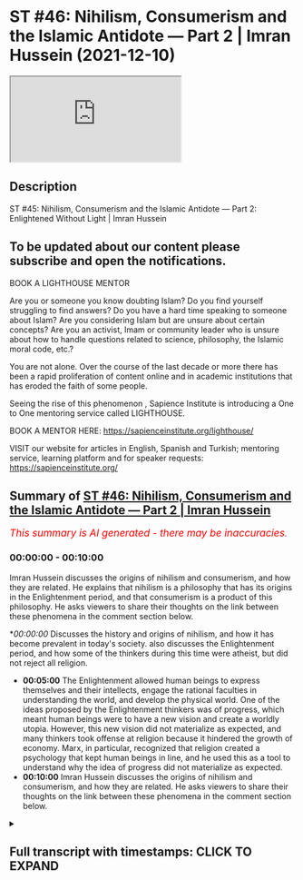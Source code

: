 # ST #46:  Nihilism, Consumerism and the Islamic Antidote — Part 2 | Imran Hussein (2021-12-10)

<iframe loading='lazy' allow='autoplay' src='https://www.youtube.com/embed/p3AXZ4LB-ZE'></iframe>

## Description

ST #45:  Nihilism, Consumerism and the Islamic Antidote — Part 2: Enlightened Without Light | Imran Hussein

To be updated about our content please subscribe and open the notifications.
----
BOOK A LIGHTHOUSE MENTOR

Are you or someone you know doubting Islam? Do you find yourself struggling to find answers?  Do you have a hard time speaking to someone about Islam?  Are you considering Islam but are unsure about certain concepts?  Are you an activist, Imam or community leader who is unsure about how to handle questions related to science, philosophy, the Islamic moral code, etc.?

You are not alone.  Over the course of the last decade or more there has been a rapid proliferation of content online and in academic institutions that has eroded the faith of some people.

Seeing the rise of  this phenomenon , Sapience Institute is introducing a One to One mentoring service called LIGHTHOUSE.

BOOK A MENTOR HERE: https://sapienceinstitute.org/lighthouse/

VISIT our website for articles in English, Spanish and Turkish; mentoring service, learning platform and for speaker requests: https://sapienceinstitute.org/

## Summary of [ST #46: Nihilism, Consumerism and the Islamic Antidote — Part 2 | Imran Hussein](https://www.youtube.com/watch?v=p3AXZ4LB-ZE)


*<span style="color:red; font-size:125%">This summary is AI generated - there may be inaccuracies</span>. [](/)*

### <a onclick="modifyYTiframeseektime('0')">00:00:00</a> - <a onclick="modifyYTiframeseektime('600')">00:10:00</a>

 Imran Hussein discusses the origins of nihilism and consumerism, and how they are related. He explains that nihilism is a philosophy that has its origins in the Enlightenment period, and that consumerism is a product of this philosophy. He asks viewers to share their thoughts on the link between these phenomena in the comment section below.

**<a onclick="modifyYTiframeseektime('0')">00:00:00</a>* Discusses the history and origins of nihilism, and how it has become prevalent in today's society.  also discusses the Enlightenment period, and how some of the thinkers during this time were atheist, but did not reject all religion.
* **<a onclick="modifyYTiframeseektime('300')">00:05:00</a>** The Enlightenment allowed human beings to express themselves and their intellects, engage the rational faculties in understanding the world, and develop the physical world. One of the ideas proposed by the Enlightenment thinkers was of progress, which meant human beings were to have a new vision and create a worldly utopia. However, this new vision did not materialize as expected, and many thinkers took offense at religion because it hindered the growth of economy. Marx, in particular, recognized that religion created a psychology that kept human beings in line, and he used this as a tool to understand why the idea of progress did not materialize as expected.
* **<a onclick="modifyYTiframeseektime('600')">00:10:00</a>**  Imran Hussein discusses the origins of nihilism and consumerism, and how they are related. He asks viewers to share their thoughts on the link between these phenomena in the comment section below.

<details><summary><h2>Full transcript with timestamps: CLICK TO EXPAND</h2></summary>

<a onclick="modifyYTiframeseektime('12')">0:00:12</a> assalamu alaikum brothers and sisters  
<a onclick="modifyYTiframeseektime('14')">0:00:14</a> welcome to the second episode of this  
<a onclick="modifyYTiframeseektime('16')">0:00:16</a> sapiens thoughts video series  
<a onclick="modifyYTiframeseektime('19')">0:00:19</a> where we're discussing nihilism  
<a onclick="modifyYTiframeseektime('20')">0:00:20</a> consumerism and the islamic antidote to  
<a onclick="modifyYTiframeseektime('23')">0:00:23</a> the problems that come about because of  
<a onclick="modifyYTiframeseektime('25')">0:00:25</a> these two ideologies  
<a onclick="modifyYTiframeseektime('27')">0:00:27</a> now in this episode i want to go into  
<a onclick="modifyYTiframeseektime('30')">0:00:30</a> the history and the origins  
<a onclick="modifyYTiframeseektime('33')">0:00:33</a> of nihilism  
<a onclick="modifyYTiframeseektime('34')">0:00:34</a> and why and really discuss and  
<a onclick="modifyYTiframeseektime('36')">0:00:36</a> understand why it's so rampant today  
<a onclick="modifyYTiframeseektime('40')">0:00:40</a> and for this we need to go back and look  
<a onclick="modifyYTiframeseektime('42')">0:00:42</a> at european history especially over the  
<a onclick="modifyYTiframeseektime('44')">0:00:44</a> past thousand or so years now we have to  
<a onclick="modifyYTiframeseektime('46')">0:00:46</a> remember  
<a onclick="modifyYTiframeseektime('47')">0:00:47</a> that europe  
<a onclick="modifyYTiframeseektime('49')">0:00:49</a> was  
<a onclick="modifyYTiframeseektime('51')">0:00:51</a> led by christianity and the christian  
<a onclick="modifyYTiframeseektime('54')">0:00:54</a> church dominated almost every sway of  
<a onclick="modifyYTiframeseektime('57')">0:00:57</a> human experience in life whether it was  
<a onclick="modifyYTiframeseektime('60')">0:01:00</a> education  
<a onclick="modifyYTiframeseektime('61')">0:01:01</a> economic social whichever way you look  
<a onclick="modifyYTiframeseektime('63')">0:01:03</a> at it the christian church dominated and  
<a onclick="modifyYTiframeseektime('66')">0:01:06</a> in the 14th century  
<a onclick="modifyYTiframeseektime('68')">0:01:08</a> we know we had the period of renaissance  
<a onclick="modifyYTiframeseektime('70')">0:01:10</a> the renaissance took place and this was  
<a onclick="modifyYTiframeseektime('72')">0:01:12</a> a time where the europeans  
<a onclick="modifyYTiframeseektime('74')">0:01:14</a> rediscovered the classical tradition  
<a onclick="modifyYTiframeseektime('77')">0:01:17</a> rediscovered the greek civilization and  
<a onclick="modifyYTiframeseektime('79')">0:01:19</a> the works that they produced and the way  
<a onclick="modifyYTiframeseektime('81')">0:01:21</a> their way of living and so on and so  
<a onclick="modifyYTiframeseektime('82')">0:01:22</a> forth and they were mesmerized and by  
<a onclick="modifyYTiframeseektime('85')">0:01:25</a> the way all of this information a lot of  
<a onclick="modifyYTiframeseektime('87')">0:01:27</a> this information and knowledge came  
<a onclick="modifyYTiframeseektime('89')">0:01:29</a> through the muslims because they had  
<a onclick="modifyYTiframeseektime('90')">0:01:30</a> preserved the works of the greeks and  
<a onclick="modifyYTiframeseektime('92')">0:01:32</a> done more work on top of the work that  
<a onclick="modifyYTiframeseektime('94')">0:01:34</a> they had done but nevertheless this was  
<a onclick="modifyYTiframeseektime('96')">0:01:36</a> a time when the europeans  
<a onclick="modifyYTiframeseektime('98')">0:01:38</a> started to rediscover the classical  
<a onclick="modifyYTiframeseektime('100')">0:01:40</a> tradition and they were really inspired  
<a onclick="modifyYTiframeseektime('102')">0:01:42</a> by this they wanted to go back to those  
<a onclick="modifyYTiframeseektime('104')">0:01:44</a> times and obviously  
<a onclick="modifyYTiframeseektime('106')">0:01:46</a> because the church the christian church  
<a onclick="modifyYTiframeseektime('108')">0:01:48</a> dominated europe at the time there was a  
<a onclick="modifyYTiframeseektime('110')">0:01:50</a> lot of struggle there was a lot of back  
<a onclick="modifyYTiframeseektime('111')">0:01:51</a> and forth now we can i want to refer to  
<a onclick="modifyYTiframeseektime('114')">0:01:54</a> these as two camps you had the christian  
<a onclick="modifyYTiframeseektime('116')">0:01:56</a> church and you had what you could what  
<a onclick="modifyYTiframeseektime('117')">0:01:57</a> we can call now as the free thinkers the  
<a onclick="modifyYTiframeseektime('120')">0:02:00</a> ones the people that wanted to discover  
<a onclick="modifyYTiframeseektime('122')">0:02:02</a> new things inspired by the greeks wanted  
<a onclick="modifyYTiframeseektime('124')">0:02:04</a> to you know study the physical world do  
<a onclick="modifyYTiframeseektime('127')">0:02:07</a> the science you know study medicine and  
<a onclick="modifyYTiframeseektime('129')">0:02:09</a> do all of these amazing things  
<a onclick="modifyYTiframeseektime('131')">0:02:11</a> now there was a struggle that began in  
<a onclick="modifyYTiframeseektime('133')">0:02:13</a> around the 14th century and this  
<a onclick="modifyYTiframeseektime('135')">0:02:15</a> continued on and during this time you  
<a onclick="modifyYTiframeseektime('138')">0:02:18</a> know we saw there were certain christian  
<a onclick="modifyYTiframeseektime('139')">0:02:19</a> theologians  
<a onclick="modifyYTiframeseektime('141')">0:02:21</a> who try to bridge the gap between  
<a onclick="modifyYTiframeseektime('142')">0:02:22</a> religion and rationality  
<a onclick="modifyYTiframeseektime('145')">0:02:25</a> other christian theologians who  
<a onclick="modifyYTiframeseektime('146')">0:02:26</a> completely rejected rationality for  
<a onclick="modifyYTiframeseektime('150')">0:02:30</a> example martin luther a protestant  
<a onclick="modifyYTiframeseektime('151')">0:02:31</a> reformer he referred to reason and these  
<a onclick="modifyYTiframeseektime('154')">0:02:34</a> are his words he referred to reason as a  
<a onclick="modifyYTiframeseektime('156')">0:02:36</a> the greatest enemy that faith has  
<a onclick="modifyYTiframeseektime('159')">0:02:39</a> and we can see that a lot of christians  
<a onclick="modifyYTiframeseektime('161')">0:02:41</a> the majority of christians were against  
<a onclick="modifyYTiframeseektime('162')">0:02:42</a> the free thinkers as we're referring to  
<a onclick="modifyYTiframeseektime('164')">0:02:44</a> them now those that wanted to explore  
<a onclick="modifyYTiframeseektime('166')">0:02:46</a> and and discover new things  
<a onclick="modifyYTiframeseektime('168')">0:02:48</a> but but this battle continued over the  
<a onclick="modifyYTiframeseektime('170')">0:02:50</a> centuries and then in the 16th century  
<a onclick="modifyYTiframeseektime('172')">0:02:52</a> we had the scientific revolution  
<a onclick="modifyYTiframeseektime('175')">0:02:55</a> which eventually this and many other  
<a onclick="modifyYTiframeseektime('176')">0:02:56</a> things led to the period of  
<a onclick="modifyYTiframeseektime('178')">0:02:58</a> enlightenment in the 18th century now  
<a onclick="modifyYTiframeseektime('181')">0:03:01</a> the period of enlightenment is a very  
<a onclick="modifyYTiframeseektime('182')">0:03:02</a> interesting time in history because this  
<a onclick="modifyYTiframeseektime('184')">0:03:04</a> was you can say the time where the  
<a onclick="modifyYTiframeseektime('186')">0:03:06</a> tables fully turned  
<a onclick="modifyYTiframeseektime('189')">0:03:09</a> in the favor of the free thinkers  
<a onclick="modifyYTiframeseektime('191')">0:03:11</a> the thinkers of the enlightenment  
<a onclick="modifyYTiframeseektime('194')">0:03:14</a> wanted people  
<a onclick="modifyYTiframeseektime('195')">0:03:15</a> to have a new vision a new purpose they  
<a onclick="modifyYTiframeseektime('198')">0:03:18</a> wanted to people to break free from the  
<a onclick="modifyYTiframeseektime('200')">0:03:20</a> dogmas of the church they wanted people  
<a onclick="modifyYTiframeseektime('201')">0:03:21</a> to discover the world to discover new  
<a onclick="modifyYTiframeseektime('203')">0:03:23</a> things to progress  
<a onclick="modifyYTiframeseektime('207')">0:03:27</a> now we have to i want us to keep some  
<a onclick="modifyYTiframeseektime('209')">0:03:29</a> context in mind here there's something  
<a onclick="modifyYTiframeseektime('210')">0:03:30</a> important that we need to keep in mind  
<a onclick="modifyYTiframeseektime('211')">0:03:31</a> which is that  
<a onclick="modifyYTiframeseektime('214')">0:03:34</a> the european people are coming from a  
<a onclick="modifyYTiframeseektime('216')">0:03:36</a> background  
<a onclick="modifyYTiframeseektime('217')">0:03:37</a> of what they would see as oppression  
<a onclick="modifyYTiframeseektime('220')">0:03:40</a> intellectual oppression to be more  
<a onclick="modifyYTiframeseektime('222')">0:03:42</a> specific  
<a onclick="modifyYTiframeseektime('223')">0:03:43</a> and now they finally have freed  
<a onclick="modifyYTiframeseektime('225')">0:03:45</a> themselves of these shackles and they  
<a onclick="modifyYTiframeseektime('227')">0:03:47</a> want to discover the world and learn  
<a onclick="modifyYTiframeseektime('228')">0:03:48</a> about the world so you can understand  
<a onclick="modifyYTiframeseektime('230')">0:03:50</a> the psychology here that  
<a onclick="modifyYTiframeseektime('232')">0:03:52</a> these people would naturally have an  
<a onclick="modifyYTiframeseektime('234')">0:03:54</a> aversion towards religion because of  
<a onclick="modifyYTiframeseektime('236')">0:03:56</a> what they know about religion the  
<a onclick="modifyYTiframeseektime('237')">0:03:57</a> experiences with the christians and they  
<a onclick="modifyYTiframeseektime('240')">0:04:00</a> didn't want they would now want to free  
<a onclick="modifyYTiframeseektime('241')">0:04:01</a> themselves completely of this however  
<a onclick="modifyYTiframeseektime('243')">0:04:03</a> what's very interesting is that the  
<a onclick="modifyYTiframeseektime('245')">0:04:05</a> enlightenment thinkers didn't become  
<a onclick="modifyYTiframeseektime('247')">0:04:07</a> atheist  
<a onclick="modifyYTiframeseektime('248')">0:04:08</a> immediately or the time you know when i  
<a onclick="modifyYTiframeseektime('250')">0:04:10</a> mean atheists i mean you know the type  
<a onclick="modifyYTiframeseektime('252')">0:04:12</a> of new atheist that we are aware of  
<a onclick="modifyYTiframeseektime('253')">0:04:13</a> today such as richard dawkins and sam  
<a onclick="modifyYTiframeseektime('255')">0:04:15</a> harris they didn't completely reject  
<a onclick="modifyYTiframeseektime('257')">0:04:17</a> everything  
<a onclick="modifyYTiframeseektime('258')">0:04:18</a> and this is why some of the academics  
<a onclick="modifyYTiframeseektime('260')">0:04:20</a> when  
<a onclick="modifyYTiframeseektime('261')">0:04:21</a> if if asked you know the were the  
<a onclick="modifyYTiframeseektime('262')">0:04:22</a> enlightenment thinkers atheists you know  
<a onclick="modifyYTiframeseektime('265')">0:04:25</a> as in the new atheists that we know  
<a onclick="modifyYTiframeseektime('267')">0:04:27</a> today they would say no if you would go  
<a onclick="modifyYTiframeseektime('270')">0:04:30</a> to them and ask them whether they  
<a onclick="modifyYTiframeseektime('271')">0:04:31</a> believed in god they would acknowledge  
<a onclick="modifyYTiframeseektime('272')">0:04:32</a> most of them most of the thinkers and  
<a onclick="modifyYTiframeseektime('274')">0:04:34</a> philosophers of the enlightenment period  
<a onclick="modifyYTiframeseektime('275')">0:04:35</a> would acknowledge  
<a onclick="modifyYTiframeseektime('277')">0:04:37</a> that god exists however there would be  
<a onclick="modifyYTiframeseektime('279')">0:04:39</a> what you would call  
<a onclick="modifyYTiframeseektime('280')">0:04:40</a> natural they were following what was  
<a onclick="modifyYTiframeseektime('282')">0:04:42</a> referred to as a natural theology  
<a onclick="modifyYTiframeseektime('284')">0:04:44</a> so they would believe in god that there  
<a onclick="modifyYTiframeseektime('286')">0:04:46</a> was a cause a creator behind the behind  
<a onclick="modifyYTiframeseektime('289')">0:04:49</a> nature and the physical world  
<a onclick="modifyYTiframeseektime('291')">0:04:51</a> however they wouldn't ascribe it to or  
<a onclick="modifyYTiframeseektime('294')">0:04:54</a> lean towards christianity or religion as  
<a onclick="modifyYTiframeseektime('297')">0:04:57</a> it was understood at the time  
<a onclick="modifyYTiframeseektime('299')">0:04:59</a> however this did lay the foundations you  
<a onclick="modifyYTiframeseektime('301')">0:05:01</a> know or the the the fertile ground for  
<a onclick="modifyYTiframeseektime('304')">0:05:04</a> the advent of new atheism and so on and  
<a onclick="modifyYTiframeseektime('306')">0:05:06</a> so forth but again something we'll  
<a onclick="modifyYTiframeseektime('307')">0:05:07</a> discuss as we go along so the key thing  
<a onclick="modifyYTiframeseektime('309')">0:05:09</a> i want us to pick up here guys  
<a onclick="modifyYTiframeseektime('311')">0:05:11</a> is  
<a onclick="modifyYTiframeseektime('312')">0:05:12</a> that the enlightenment  
<a onclick="modifyYTiframeseektime('316')">0:05:16</a> period  
<a onclick="modifyYTiframeseektime('317')">0:05:17</a> allowed human beings  
<a onclick="modifyYTiframeseektime('319')">0:05:19</a> to now express themselves and their  
<a onclick="modifyYTiframeseektime('321')">0:05:21</a> intellects  
<a onclick="modifyYTiframeseektime('322')">0:05:22</a> and engage the rational faculties in  
<a onclick="modifyYTiframeseektime('324')">0:05:24</a> studying the world in understanding the  
<a onclick="modifyYTiframeseektime('327')">0:05:27</a> world in developing the physical world  
<a onclick="modifyYTiframeseektime('330')">0:05:30</a> because one of the  
<a onclick="modifyYTiframeseektime('331')">0:05:31</a> ideas  
<a onclick="modifyYTiframeseektime('333')">0:05:33</a> that was proposed by the enlightenment  
<a onclick="modifyYTiframeseektime('335')">0:05:35</a> thinkers  
<a onclick="modifyYTiframeseektime('336')">0:05:36</a> was of progress material progress what  
<a onclick="modifyYTiframeseektime('339')">0:05:39</a> they wanted human beings to do was to  
<a onclick="modifyYTiframeseektime('341')">0:05:41</a> have a new vision  
<a onclick="modifyYTiframeseektime('343')">0:05:43</a> which was  
<a onclick="modifyYTiframeseektime('345')">0:05:45</a> to create a worldly utopia essentially  
<a onclick="modifyYTiframeseektime('347')">0:05:47</a> paradise on earth  
<a onclick="modifyYTiframeseektime('349')">0:05:49</a> now it's very it's a very interesting  
<a onclick="modifyYTiframeseektime('351')">0:05:51</a> concept because prior to this the idea  
<a onclick="modifyYTiframeseektime('353')">0:05:53</a> was  
<a onclick="modifyYTiframeseektime('354')">0:05:54</a> that we were to attain paradise in the  
<a onclick="modifyYTiframeseektime('356')">0:05:56</a> hereafter  
<a onclick="modifyYTiframeseektime('358')">0:05:58</a> that we were living in this world a  
<a onclick="modifyYTiframeseektime('360')">0:06:00</a> world of pain and suffering and  
<a onclick="modifyYTiframeseektime('362')">0:06:02</a> hardships  
<a onclick="modifyYTiframeseektime('363')">0:06:03</a> and trials  
<a onclick="modifyYTiframeseektime('365')">0:06:05</a> and we had to live in this world and get  
<a onclick="modifyYTiframeseektime('367')">0:06:07</a> through this life but ultimately there  
<a onclick="modifyYTiframeseektime('369')">0:06:09</a> was paradise the eternal world and  
<a onclick="modifyYTiframeseektime('371')">0:06:11</a> that's what people were aspiring towards  
<a onclick="modifyYTiframeseektime('373')">0:06:13</a> however the enlightenment flipped the  
<a onclick="modifyYTiframeseektime('375')">0:06:15</a> script if you like and took paradise  
<a onclick="modifyYTiframeseektime('377')">0:06:17</a> from the hereafter and brought paradise  
<a onclick="modifyYTiframeseektime('379')">0:06:19</a> to the here and now so what the idea was  
<a onclick="modifyYTiframeseektime('381')">0:06:21</a> that we as human beings our new purpose  
<a onclick="modifyYTiframeseektime('383')">0:06:23</a> now is to progress in the world  
<a onclick="modifyYTiframeseektime('386')">0:06:26</a> create a worldly paradise and that's  
<a onclick="modifyYTiframeseektime('388')">0:06:28</a> what our focus and vision is  
<a onclick="modifyYTiframeseektime('390')">0:06:30</a> professor leo damrosh in a course on the  
<a onclick="modifyYTiframeseektime('394')">0:06:34</a> enlightenment he  
<a onclick="modifyYTiframeseektime('395')">0:06:35</a> stated that one of the focuses of the  
<a onclick="modifyYTiframeseektime('397')">0:06:37</a> enlightenment was to turn away from the  
<a onclick="modifyYTiframeseektime('399')">0:06:39</a> vertical plane and then to focus on the  
<a onclick="modifyYTiframeseektime('401')">0:06:41</a> horizontal plane again summarizing what  
<a onclick="modifyYTiframeseektime('403')">0:06:43</a> i'm just saying which is that it was  
<a onclick="modifyYTiframeseektime('405')">0:06:45</a> taking people away from focusing on the  
<a onclick="modifyYTiframeseektime('408')">0:06:48</a> hereafter  
<a onclick="modifyYTiframeseektime('410')">0:06:50</a> and the spiritual reality of the world  
<a onclick="modifyYTiframeseektime('412')">0:06:52</a> and focusing on the material reality of  
<a onclick="modifyYTiframeseektime('414')">0:06:54</a> the world the physical  
<a onclick="modifyYTiframeseektime('416')">0:06:56</a> reality the plane of here and now this  
<a onclick="modifyYTiframeseektime('419')">0:06:59</a> was a very important shift in psychology  
<a onclick="modifyYTiframeseektime('422')">0:07:02</a> and thinking that took place at the time  
<a onclick="modifyYTiframeseektime('424')">0:07:04</a> of the enlightenment  
<a onclick="modifyYTiframeseektime('425')">0:07:05</a> now considering this and understanding  
<a onclick="modifyYTiframeseektime('427')">0:07:07</a> this  
<a onclick="modifyYTiframeseektime('430')">0:07:10</a> we can start to appreciate  
<a onclick="modifyYTiframeseektime('433')">0:07:13</a> why god and the idea of religion  
<a onclick="modifyYTiframeseektime('436')">0:07:16</a> was not conducive to the objectives of  
<a onclick="modifyYTiframeseektime('439')">0:07:19</a> the enlightenment  
<a onclick="modifyYTiframeseektime('441')">0:07:21</a> because if people were thinking about a  
<a onclick="modifyYTiframeseektime('443')">0:07:23</a> hereafter another life to come an  
<a onclick="modifyYTiframeseektime('445')">0:07:25</a> eternal life of bliss and peace and  
<a onclick="modifyYTiframeseektime('447')">0:07:27</a> tranquility well they wouldn't fully be  
<a onclick="modifyYTiframeseektime('449')">0:07:29</a> focusing on  
<a onclick="modifyYTiframeseektime('451')">0:07:31</a> the here and now and and they therefore  
<a onclick="modifyYTiframeseektime('453')">0:07:33</a> won't have the motivation to do what had  
<a onclick="modifyYTiframeseektime('455')">0:07:35</a> to be done to attain a worldly paradise  
<a onclick="modifyYTiframeseektime('459')">0:07:39</a> so going back to this idea of progress  
<a onclick="modifyYTiframeseektime('462')">0:07:42</a> and creating paradise on earth you know  
<a onclick="modifyYTiframeseektime('465')">0:07:45</a> this entailed economic growth  
<a onclick="modifyYTiframeseektime('468')">0:07:48</a> exponential economic growth and  
<a onclick="modifyYTiframeseektime('470')">0:07:50</a> professor karen higgs in her book  
<a onclick="modifyYTiframeseektime('472')">0:07:52</a> collision course she highlights that the  
<a onclick="modifyYTiframeseektime('474')">0:07:54</a> lead up to  
<a onclick="modifyYTiframeseektime('476')">0:07:56</a> this economic growth took  
<a onclick="modifyYTiframeseektime('479')">0:07:59</a> place in three stages essentially the  
<a onclick="modifyYTiframeseektime('481')">0:08:01</a> first stage lasted about five or six  
<a onclick="modifyYTiframeseektime('483')">0:08:03</a> hundred years where the europeans  
<a onclick="modifyYTiframeseektime('485')">0:08:05</a> colonized  
<a onclick="modifyYTiframeseektime('486')">0:08:06</a> other places around the world and this  
<a onclick="modifyYTiframeseektime('488')">0:08:08</a> brought in a lot of money to europe and  
<a onclick="modifyYTiframeseektime('490')">0:08:10</a> the second stage was which lasted about  
<a onclick="modifyYTiframeseektime('493')">0:08:13</a> 250 years when which she refers to the  
<a onclick="modifyYTiframeseektime('495')">0:08:15</a> stage of  
<a onclick="modifyYTiframeseektime('496')">0:08:16</a> coal coal based industry and this  
<a onclick="modifyYTiframeseektime('499')">0:08:19</a> allowed for the industrial  
<a onclick="modifyYTiframeseektime('501')">0:08:21</a> revolution to really take off the third  
<a onclick="modifyYTiframeseektime('502')">0:08:22</a> stage is that she refers to as the  
<a onclick="modifyYTiframeseektime('504')">0:08:24</a> oil-based growth which has been taking  
<a onclick="modifyYTiframeseektime('506')">0:08:26</a> place over the past 130 years or so and  
<a onclick="modifyYTiframeseektime('509')">0:08:29</a> all of this has brought brought in a lot  
<a onclick="modifyYTiframeseektime('511')">0:08:31</a> of money into europe which allowed for  
<a onclick="modifyYTiframeseektime('512')">0:08:32</a> the consumerist system to really take  
<a onclick="modifyYTiframeseektime('515')">0:08:35</a> off  
<a onclick="modifyYTiframeseektime('516')">0:08:36</a> and it's very interesting because the  
<a onclick="modifyYTiframeseektime('518')">0:08:38</a> more people consume the more businesses  
<a onclick="modifyYTiframeseektime('521')">0:08:41</a> grow the more businesses grow the more  
<a onclick="modifyYTiframeseektime('523')">0:08:43</a> employment increases the more people go  
<a onclick="modifyYTiframeseektime('525')">0:08:45</a> into employment into these factories  
<a onclick="modifyYTiframeseektime('527')">0:08:47</a> which produce more goods  
<a onclick="modifyYTiframeseektime('529')">0:08:49</a> for the consumers and the consumers keep  
<a onclick="modifyYTiframeseektime('531')">0:08:51</a> consuming more and this leads to the  
<a onclick="modifyYTiframeseektime('532')">0:08:52</a> growth of the gdp of the country which  
<a onclick="modifyYTiframeseektime('534')">0:08:54</a> is essentially a marker for economic  
<a onclick="modifyYTiframeseektime('537')">0:08:57</a> growth  
<a onclick="modifyYTiframeseektime('538')">0:08:58</a> so at the end of the day was and the  
<a onclick="modifyYTiframeseektime('539')">0:08:59</a> reason i'm sharing this what's very  
<a onclick="modifyYTiframeseektime('541')">0:09:01</a> important to understand here is that  
<a onclick="modifyYTiframeseektime('542')">0:09:02</a> economy money is the key driving force  
<a onclick="modifyYTiframeseektime('545')">0:09:05</a> here it's not individual well-being  
<a onclick="modifyYTiframeseektime('548')">0:09:08</a> right although that was the idea  
<a onclick="modifyYTiframeseektime('550')">0:09:10</a> proposed what we were told is  
<a onclick="modifyYTiframeseektime('553')">0:09:13</a> creating a worldly paradise is going to  
<a onclick="modifyYTiframeseektime('556')">0:09:16</a> lead to happiness for human beings  
<a onclick="modifyYTiframeseektime('557')">0:09:17</a> essentially but that's not what's  
<a onclick="modifyYTiframeseektime('559')">0:09:19</a> happened and we're going to explore this  
<a onclick="modifyYTiframeseektime('560')">0:09:20</a> much further in a lot more detail  
<a onclick="modifyYTiframeseektime('562')">0:09:22</a> and it's important to also realize that  
<a onclick="modifyYTiframeseektime('564')">0:09:24</a> many of the thinkers of the  
<a onclick="modifyYTiframeseektime('565')">0:09:25</a> enlightenment period and the centuries  
<a onclick="modifyYTiframeseektime('566')">0:09:26</a> that followed  
<a onclick="modifyYTiframeseektime('568')">0:09:28</a> took  
<a onclick="modifyYTiframeseektime('569')">0:09:29</a> offence almost through religion and the  
<a onclick="modifyYTiframeseektime('571')">0:09:31</a> idea of religion because it was a  
<a onclick="modifyYTiframeseektime('573')">0:09:33</a> hindrance to the growth of economy  
<a onclick="modifyYTiframeseektime('576')">0:09:36</a> marx for example refer to religion as  
<a onclick="modifyYTiframeseektime('579')">0:09:39</a> the opium of the people now there's many  
<a onclick="modifyYTiframeseektime('582')">0:09:42</a> ways to understand this particular  
<a onclick="modifyYTiframeseektime('584')">0:09:44</a> statement but one of the ways to  
<a onclick="modifyYTiframeseektime('585')">0:09:45</a> understand this and one of the things we  
<a onclick="modifyYTiframeseektime('586')">0:09:46</a> could take from this is that he realized  
<a onclick="modifyYTiframeseektime('588')">0:09:48</a> and understood  
<a onclick="modifyYTiframeseektime('589')">0:09:49</a> that religion created a psychology  
<a onclick="modifyYTiframeseektime('592')">0:09:52</a> which from an economic standpoint  
<a onclick="modifyYTiframeseektime('594')">0:09:54</a> created  
<a onclick="modifyYTiframeseektime('596')">0:09:56</a> tame human beings meaning that  
<a onclick="modifyYTiframeseektime('599')">0:09:59</a> human the human that was religious and  
<a onclick="modifyYTiframeseektime('601')">0:10:01</a> believed in god and believed in the  
<a onclick="modifyYTiframeseektime('602')">0:10:02</a> hereafter if they weren't doing too well  
<a onclick="modifyYTiframeseektime('604')">0:10:04</a> economically socially they were fine  
<a onclick="modifyYTiframeseektime('607')">0:10:07</a> with it because they understood this  
<a onclick="modifyYTiframeseektime('609')">0:10:09</a> wasn't the only world the real world was  
<a onclick="modifyYTiframeseektime('611')">0:10:11</a> to come paradise was to come and this  
<a onclick="modifyYTiframeseektime('614')">0:10:14</a> made people comfortable in the  
<a onclick="modifyYTiframeseektime('615')">0:10:15</a> situations even if they had less but  
<a onclick="modifyYTiframeseektime('617')">0:10:17</a> this wasn't good from an economic  
<a onclick="modifyYTiframeseektime('619')">0:10:19</a> perspective because it didn't give that  
<a onclick="modifyYTiframeseektime('622')">0:10:22</a> that human motivation now to change  
<a onclick="modifyYTiframeseektime('624')">0:10:24</a> their condition  
<a onclick="modifyYTiframeseektime('625')">0:10:25</a> so this was a problem  
<a onclick="modifyYTiframeseektime('627')">0:10:27</a> so this was a  
<a onclick="modifyYTiframeseektime('629')">0:10:29</a> sort of a brief history on the origins  
<a onclick="modifyYTiframeseektime('631')">0:10:31</a> of nihilism in particular but by  
<a onclick="modifyYTiframeseektime('633')">0:10:33</a> extension consumerism as well and what  
<a onclick="modifyYTiframeseektime('635')">0:10:35</a> we're going to do in the next video guys  
<a onclick="modifyYTiframeseektime('637')">0:10:37</a> is we're going to move on to looking at  
<a onclick="modifyYTiframeseektime('638')">0:10:38</a> the direct relationship between  
<a onclick="modifyYTiframeseektime('641')">0:10:41</a> this  
<a onclick="modifyYTiframeseektime('642')">0:10:42</a> modernism now and nihilism this turning  
<a onclick="modifyYTiframeseektime('645')">0:10:45</a> away from god and nihilism  
<a onclick="modifyYTiframeseektime('648')">0:10:48</a> so before you guys click on the next  
<a onclick="modifyYTiframeseektime('649')">0:10:49</a> video and watch it if it's up already i  
<a onclick="modifyYTiframeseektime('652')">0:10:52</a> want to know your thoughts in the  
<a onclick="modifyYTiframeseektime('653')">0:10:53</a> comment section below i want to get your  
<a onclick="modifyYTiframeseektime('655')">0:10:55</a> thoughts on how or what you think the  
<a onclick="modifyYTiframeseektime('656')">0:10:56</a> link is between turning away from god  
<a onclick="modifyYTiframeseektime('660')">0:11:00</a> and nihilism  
<a onclick="modifyYTiframeseektime('661')">0:11:01</a> so let me know your thoughts in the  
<a onclick="modifyYTiframeseektime('662')">0:11:02</a> comment section below until next time  
<a onclick="modifyYTiframeseektime('664')">0:11:04</a> take care assalamu alaikum  
</details>
